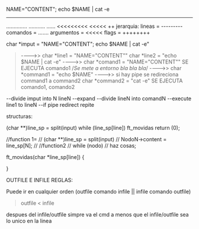 NAME="CONTENT"; echo $NAME | cat -e
--------------  -------------------
..............  ...........  ......
	 <<<<<<<<<		 <<<<<
	 							++
jerarquia:
		lineas = ---------
		comandos = .......
		argumentos = <<<<<
		flags = ++++++++
		
char *imput = "NAME="CONTENT"; echo $NAME | cat -e"
>---->>
char *line1 = "NAME="CONTENT""
char *line2 = "echo $NAME | cat -e"
>---->>
char *comand1 =  "NAME="CONTENT""
SE EJECUTA comando1
/*Se mete a entorno bla bla bla*/
>---->>
char *command1 = "echo $NAME"
>---->> si hay pipe se redireciona command1 a command2
char *command2 = "cat -e"
SE EJECUTA comando1, comando2

--divide imput into N lineN
--expand
--divide lineN into comandN
--execute line1 to lineN
--if pipe redirect
repite


structuras:

(char **)line_sp = split(input)
while (line_sp[line])
	ft_movidas
return (0);

//function 1=
// (char **)line_sp = split(input)
//	NodoN->content = line_sp[N];
//
//function2
//	while (nodo)
//		haz cosas;

ft_movidas(char *line_sp[line])
{

}



OUTFILE E INFILE REGLAS:

Puede ir en cualquier orden (outfile comando infile || infile comando outfile)
> outfile
< infile

despues del infile/outfile simpre va el cmd a menos que el infile/outfile sea lo unico en la linea

